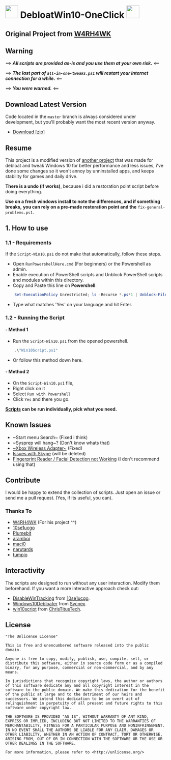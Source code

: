 <h1>
    <img width=40px src="https://cdn.icon-icons.com/icons2/843/PNG/512/Windows_icon-icons.com_67026.png"> DebloatWin10-OneClick 
    <img width=40px src="https://cdn.icon-icons.com/icons2/92/PNG/256/cmd_16549.png">
</h1>

## Original Project from [W4RH4WK](https://github.com/W4RH4WK/Debloat-Windows-10)

## Warning 

==> __*All scripts are provided as-is and you use them at your own risk.*__ <==

==> __*The last part of `all-in-one-tweaks.ps1` will restart your internet connection for a while.*__ <==

==> __*You were warned.*__ <==

## Download Latest Version

Code located in the `master` branch is always considered under development,
but you'll probably want the most recent version anyway.

- [Download [zip]](https://github.com/LeDragoX/DebloatWin10-OneClick/archive/master.zip)

## Resume

This project is a modified version of [another project](https://github.com/W4RH4WK/Debloat-Windows-10)
that was made for debloat and tweak Windows 10 for better performance and less issues,
i've done some changes so it won't annoy by unninstalled apps, and keeps stability
for games and daily drive.

**There is a undo (if works)**, because i did a restoration point script before
doing everything.

**Use on a fresh windows install to note the differences, and if something breaks,**
**you can rely on a pre-made restoration point and the** `fix-general-problems.ps1`.

## 1. How to use
### 1.1 - Requirements

If the `Script-Win10.ps1` do not make that automatically, follow these steps.

- Open `RunPowershellHere.cmd` (For beginners) or the Powershell as admin.
- Enable execution of PowerShell scripts and Unblock PowerShell scripts and modules within this directory.
- Copy and Paste this line on **Powershell**:

```Powershell
    Set-ExecutionPolicy Unrestricted; ls -Recurse *.ps*1 | Unblock-File
```
- Type what matches 'Yes' on your language and hit Enter.

### 1.2 - Running the Script
#### - Method 1
- Run the `Script-Win10.ps1` from the opened powershell.
```Powershell
    .\"Win10Script.ps1"
```
- Or follow this method down here.
#### - Method 2
- On the `Script-Win10.ps1` file,
- Right click on it
- Select `Run with Powershell`
- Click `Yes` and there you go.

**[Scripts](/scripts) can be run individually, pick what you need.**

## Known Issues 

- ~Start menu Search~ (Fixed i think)
- ~Sysprep will hang~? (Don't know whats that)
- [~Xbox Wireless Adapter~](https://github.com/W4RH4WK/Debloat-Windows-10/issues/78) (Fixed)
- [Issues with Skype](https://github.com/W4RH4WK/Debloat-Windows-10/issues/79) (will be deleted)
- [Fingerprint Reader / Facial Detection not Working](https://github.com/W4RH4WK/Debloat-Windows-10/issues/189)
(I don't recommend using that)

## Contribute

I would be happy to extend the collection of scripts. 
Just open an issue or send me a pull request. (Yes, if its useful, you can).

### Thanks To

- [W4RH4WK](https://github.com/W4RH4WK) (For his project ^^)
- [10se1ucgo](https://github.com/10se1ucgo)
- [Plumebit](https://github.com/Plumebit)
- [aramboi](https://github.com/aramboi)
- [maci0](https://github.com/maci0)
- [narutards](https://github.com/narutards)
- [tumpio](https://github.com/tumpio)

## Interactivity

The scripts are designed to run without any user interaction. Modify them
beforehand. If you want a more interactive approach check out:
- [DisableWinTracking](https://github.com/10se1ucgo/DisableWinTracking) from [10se1ucgo](https://github.com/10se1ucgo).
- [Windows10Debloater](https://github.com/Sycnex/Windows10Debloater) from [Sycnex](https://github.com/Sycnex).
- [win10script](https://github.com/ChrisTitusTech/win10script) from [ChrisTitusTech](https://github.com/ChrisTitusTech).

## License

    "The Unlicense License"

    This is free and unencumbered software released into the public domain.

    Anyone is free to copy, modify, publish, use, compile, sell, or
    distribute this software, either in source code form or as a compiled
    binary, for any purpose, commercial or non-commercial, and by any
    means.

    In jurisdictions that recognize copyright laws, the author or authors
    of this software dedicate any and all copyright interest in the
    software to the public domain. We make this dedication for the benefit
    of the public at large and to the detriment of our heirs and
    successors. We intend this dedication to be an overt act of
    relinquishment in perpetuity of all present and future rights to this
    software under copyright law.

    THE SOFTWARE IS PROVIDED "AS IS", WITHOUT WARRANTY OF ANY KIND,
    EXPRESS OR IMPLIED, INCLUDING BUT NOT LIMITED TO THE WARRANTIES OF
    MERCHANTABILITY, FITNESS FOR A PARTICULAR PURPOSE AND NONINFRINGEMENT.
    IN NO EVENT SHALL THE AUTHORS BE LIABLE FOR ANY CLAIM, DAMAGES OR
    OTHER LIABILITY, WHETHER IN AN ACTION OF CONTRACT, TORT OR OTHERWISE,
    ARISING FROM, OUT OF OR IN CONNECTION WITH THE SOFTWARE OR THE USE OR
    OTHER DEALINGS IN THE SOFTWARE.

    For more information, please refer to <http://unlicense.org/>